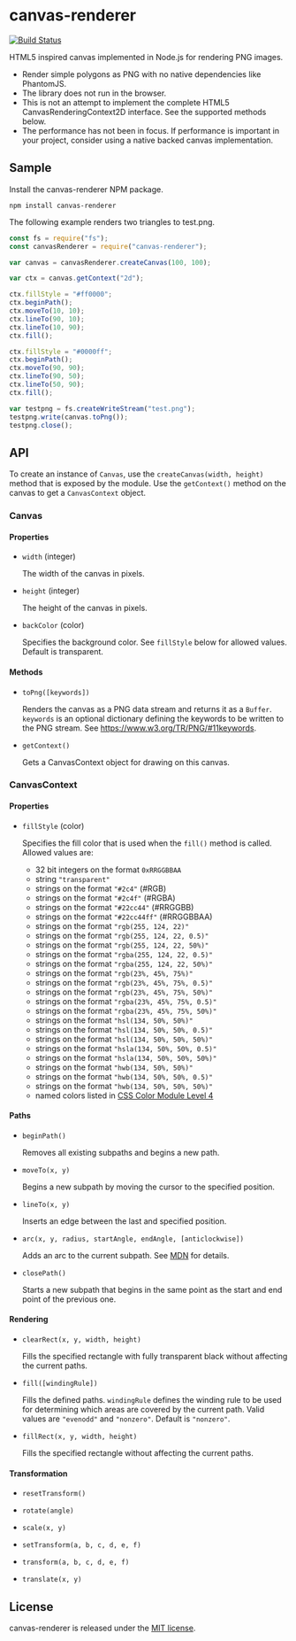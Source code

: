 ﻿# canvas-renderer

[![Build Status](https://travis-ci.org/dmester/canvas-renderer.svg?branch=master)](https://travis-ci.org/dmester/canvas-renderer)

HTML5 inspired canvas implemented in Node.js for rendering PNG images.
* Render simple polygons as PNG with no native dependencies 
  like PhantomJS.
* The library does not run in the browser.
* This is not an attempt to implement the complete HTML5 
  CanvasRenderingContext2D interface. See the supported methods
  below.
* The performance has not been in focus. If performance is 
  important in your project, consider using a native backed canvas 
  implementation.
  

## Sample
Install the canvas-renderer NPM package.

```
npm install canvas-renderer
```

The following example renders two triangles to test.png.

```js
const fs = require("fs");
const canvasRenderer = require("canvas-renderer");

var canvas = canvasRenderer.createCanvas(100, 100);

var ctx = canvas.getContext("2d");

ctx.fillStyle = "#ff0000";
ctx.beginPath();
ctx.moveTo(10, 10);
ctx.lineTo(90, 10);
ctx.lineTo(10, 90);
ctx.fill();

ctx.fillStyle = "#0000ff";
ctx.beginPath();
ctx.moveTo(90, 90);
ctx.lineTo(90, 50);
ctx.lineTo(50, 90);
ctx.fill();

var testpng = fs.createWriteStream("test.png");
testpng.write(canvas.toPng());
testpng.close();
```

## API
To create an instance of `Canvas`, use the `createCanvas(width, height)` method that is exposed
by the module. Use the `getContext()` method on the canvas to get a `CanvasContext` object.

### Canvas

#### Properties

* `width` (integer)

  The width of the canvas in pixels.

* `height` (integer)

  The height of the canvas in pixels.

* `backColor` (color)

  Specifies the background color. See `fillStyle` below for allowed values. 
  Default is transparent.

#### Methods

* `toPng([keywords])`

  Renders the canvas as a PNG data stream and returns it as a `Buffer`. `keywords`
  is an optional dictionary defining the keywords to be written to the PNG stream.
  See https://www.w3.org/TR/PNG/#11keywords.

* `getContext()`

  Gets a CanvasContext object for drawing on this canvas.


### CanvasContext

#### Properties

* `fillStyle` (color)

  Specifies the fill color that is used when the `fill()` method is called. Allowed values are:

  * 32 bit integers on the format `0xRRGGBBAA`
  * string `"transparent"`
  * strings on the format `"#2c4"` (#RGB)
  * strings on the format `"#2c4f"` (#RGBA)
  * strings on the format `"#22cc44"` (#RRGGBB)
  * strings on the format `"#22cc44ff"` (#RRGGBBAA)
  * strings on the format `"rgb(255, 124, 22)"`
  * strings on the format `"rgb(255, 124, 22, 0.5)"`
  * strings on the format `"rgb(255, 124, 22, 50%)"`
  * strings on the format `"rgba(255, 124, 22, 0.5)"`
  * strings on the format `"rgba(255, 124, 22, 50%)"`
  * strings on the format `"rgb(23%, 45%, 75%)"`
  * strings on the format `"rgb(23%, 45%, 75%, 0.5)"`
  * strings on the format `"rgb(23%, 45%, 75%, 50%)"`
  * strings on the format `"rgba(23%, 45%, 75%, 0.5)"`
  * strings on the format `"rgba(23%, 45%, 75%, 50%)"`
  * strings on the format `"hsl(134, 50%, 50%)"`
  * strings on the format `"hsl(134, 50%, 50%, 0.5)"`
  * strings on the format `"hsl(134, 50%, 50%, 50%)"`
  * strings on the format `"hsla(134, 50%, 50%, 0.5)"`
  * strings on the format `"hsla(134, 50%, 50%, 50%)"`
  * strings on the format `"hwb(134, 50%, 50%)"`
  * strings on the format `"hwb(134, 50%, 50%, 0.5)"`
  * strings on the format `"hwb(134, 50%, 50%, 50%)"`
  * named colors listed in [CSS Color Module Level 4](https://www.w3.org/TR/css-color-4/#named-colors)
  
#### Paths

* `beginPath()`

  Removes all existing subpaths and begins a new path.

* `moveTo(x, y)`

  Begins a new subpath by moving the cursor to the specified position.

* `lineTo(x, y)`

  Inserts an edge between the last and specified position.

* `arc(x, y, radius, startAngle, endAngle, [anticlockwise])`

  Adds an arc to the current subpath. See [MDN](https://developer.mozilla.org/en-US/docs/Web/API/CanvasRenderingContext2D/arc)
  for details.

* `closePath()`

  Starts a new subpath that begins in the same point as the start and end point of the previous one.

#### Rendering

* `clearRect(x, y, width, height)`

  Fills the specified rectangle with fully transparent black without affecting the current paths.

* `fill([windingRule])`

  Fills the defined paths. `windingRule` defines the winding rule to be used for 
  determining which areas are covered by the current path. Valid values are `"evenodd"` and
  `"nonzero"`. Default is `"nonzero"`.

* `fillRect(x, y, width, height)`

  Fills the specified rectangle without affecting the current paths.


#### Transformation

* `resetTransform()`

* `rotate(angle)`

* `scale(x, y)`

* `setTransform(a, b, c, d, e, f)`

* `transform(a, b, c, d, e, f)`

* `translate(x, y)`

## License
canvas-renderer is released under the [MIT license](https://github.com/dmester/canvas-renderer/blob/master/LICENSE).
